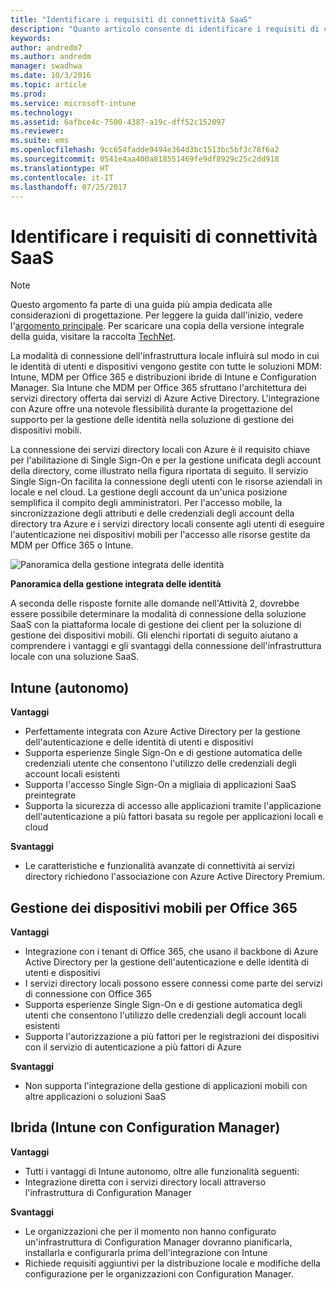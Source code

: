 ```yaml
---
title: "Identificare i requisiti di connettività SaaS"
description: "Quanto articolo consente di identificare i requisiti di connettività SaaS quando si pianifica l'implementazione della gestione di dispositivi mobili tramite le soluzione di Enterprise Mobility + Security."
keywords: 
author: andredm7
ms.author: andredm
manager: swadhwa
ms.date: 10/3/2016
ms.topic: article
ms.prod: 
ms.service: microsoft-intune
ms.technology: 
ms.assetid: 6afbce4c-7500-4387-a19c-dff52c152097
ms.reviewer: 
ms.suite: ems
ms.openlocfilehash: 9cc654fadde9494e364d3bc1513bc5bf3c78f6a2
ms.sourcegitcommit: 0541e4aa400a818551469fe9df8929c25c2dd918
ms.translationtype: HT
ms.contentlocale: it-IT
ms.lasthandoff: 07/25/2017
---
```

# <a name="identify-saas-connectivity-requirements"></a>Identificare i requisiti di connettività SaaS

>[!NOTE]
>Questo argomento fa parte di una guida più ampia dedicata alle considerazioni di progettazione. Per leggere la guida dall'inizio, vedere l'[argomento principale](mdm-design-considerations-guide.md). Per scaricare una copia della versione integrale della guida, visitare la raccolta [TechNet](https://gallery.technet.microsoft.com/Mobile-Device-Management-7d401582).

La modalità di connessione dell'infrastruttura locale influirà sul modo in cui le identità di utenti e dispositivi vengono gestite con tutte le soluzioni MDM: Intune, MDM per Office 365 e distribuzioni ibride di Intune e Configuration Manager. Sia Intune che MDM per Office 365 sfruttano l'architettura dei servizi directory offerta dai servizi di Azure Active Directory. L'integrazione con Azure offre una notevole flessibilità durante la progettazione del supporto per la gestione delle identità nella soluzione di gestione dei dispositivi mobili.

La connessione dei servizi directory locali con Azure è il requisito chiave per l'abilitazione di Single Sign-On e per la gestione unificata degli account della directory, come illustrato nella figura riportata di seguito. Il servizio Single Sign-On facilita la connessione degli utenti con le risorse aziendali in locale e nel cloud. La gestione degli account da un'unica posizione semplifica il compito degli amministratori. Per l'accesso mobile, la sincronizzazione degli attributi e delle credenziali degli account della directory tra Azure e i servizi directory locali consente agli utenti di eseguire l'autenticazione nei dispositivi mobili per l'accesso alle risorse gestite da MDM per Office 365 o Intune.

![Panoramica della gestione integrata delle identità](./media/MDM_Figure_15.png)

**Panoramica della gestione integrata delle identità**

A seconda delle risposte fornite alle domande nell'Attività 2, dovrebbe essere possibile determinare la modalità di connessione della soluzione SaaS con la piattaforma locale di gestione dei client per la soluzione di gestione dei dispositivi mobili. Gli elenchi riportati di seguito aiutano a comprendere i vantaggi e gli svantaggi della connessione dell'infrastruttura locale con una soluzione SaaS.

## <a name="intune-standalone"></a>Intune (autonomo)

**Vantaggi**

- Perfettamente integrata con Azure Active Directory per la gestione dell'autenticazione e delle identità di utenti e dispositivi
- Supporta esperienze Single Sign-On e di gestione automatica delle credenziali utente che consentono l'utilizzo delle credenziali degli account locali esistenti
- Supporta l'accesso Single Sign-On a migliaia di applicazioni SaaS preintegrate
- Supporta la sicurezza di accesso alle applicazioni tramite l'applicazione dell'autenticazione a più fattori basata su regole per applicazioni locali e cloud

**Svantaggi**

- Le caratteristiche e funzionalità avanzate di connettività ai servizi directory richiedono l'associazione con Azure Active Directory Premium.

## <a name="mdm-for-office-365"></a>Gestione dei dispositivi mobili per Office 365

**Vantaggi**

- Integrazione con i tenant di Office 365, che usano il backbone di Azure Active Directory per la gestione dell'autenticazione e delle identità di utenti e dispositivi
- I servizi directory locali possono essere connessi come parte dei servizi di connessione con Office 365
- Supporta esperienze Single Sign-On e di gestione automatica degli utenti che consentono l'utilizzo delle credenziali degli account locali esistenti
- Supporta l'autorizzazione a più fattori per le registrazioni dei dispositivi con il servizio di autenticazione a più fattori di Azure

**Svantaggi**

- Non supporta l'integrazione della gestione di applicazioni mobili con altre applicazioni o soluzioni SaaS

## <a name="hybrid-intune-with-configmgr"></a>Ibrida (Intune con Configuration Manager)

**Vantaggi**

- Tutti i vantaggi di Intune autonomo, oltre alle funzionalità seguenti:
 - Integrazione diretta con i servizi directory locali attraverso l'infrastruttura di Configuration Manager

**Svantaggi**

- Le organizzazioni che per il momento non hanno configurato un'infrastruttura di Configuration Manager dovranno pianificarla, installarla e configurarla prima dell'integrazione con Intune
- Richiede requisiti aggiuntivi per la distribuzione locale e modifiche della configurazione per le organizzazioni con Configuration Manager.
